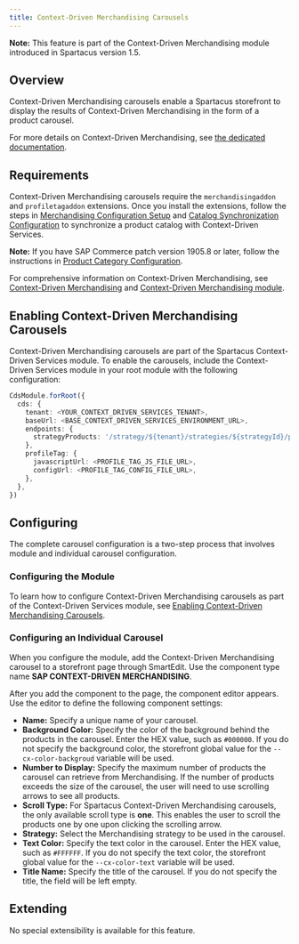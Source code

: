 ```yaml
---
title: Context-Driven Merchandising Carousels
---
```


**Note:** This feature is part of the Context-Driven Merchandising module introduced in Spartacus version 1.5.

## Overview

Context-Driven Merchandising carousels enable a Spartacus storefront to display the results of Context-Driven Merchandising in the form of a product carousel.

For more details on Context-Driven Merchandising, see [the dedicated documentation](https://help.sap.com/viewer/26c27f420a2946e19aaf1518849f932d/SHIP/en-US/fda52c18718648dcbd57515e7c6fefaf.html).

## Requirements

Context-Driven Merchandising carousels require the `merchandisingaddon` and `profiletagaddon` extensions. Once you install the extensions, follow the steps in [Merchandising Configuration Setup](https://help.sap.com/viewer/50c996852b32456c96d3161a95544cdb/latest/en-US/57bd76612cea4fddb2d62d2b29d0effb.html#loio57bd76612cea4fddb2d62d2b29d0effb) and [Catalog Synchronization Configuration](https://help.sap.com/viewer/50c996852b32456c96d3161a95544cdb/latest/en-US/a13f4af6daa24d66b4c9a2b0e5544160.html#loioa13f4af6daa24d66b4c9a2b0e5544160) to synchronize a product catalog with Context-Driven Services. 

**Note:** If you have SAP Commerce patch version 1905.8 or later, follow the instructions in [Product Category Configuration](https://help.sap.com/viewer/50c996852b32456c96d3161a95544cdb/latest/en-US/a13f4af6daa24d66b4c9a2b0e5544160.html#loio6f59fb60a3fd43f89c08e8ba28b9e2a2).

For comprehensive information on Context-Driven Merchandising, see [Context-Driven Merchandising](https://help.sap.com/viewer/26c27f420a2946e19aaf1518849f932d/SHIP/en-US/fda52c18718648dcbd57515e7c6fefaf.html) and [Context-Driven Merchandising module](https://help.sap.com/viewer/50c996852b32456c96d3161a95544cdb/latest/en-US/3bf7fa520667450499d3e04560659568.html).

## Enabling Context-Driven Merchandising Carousels

Context-Driven Merchandising carousels are part of the Spartacus Context-Driven Services module. To enable the carousels, include the Context-Driven Services module in your root module with the following configuration:
```ts
CdsModule.forRoot({
  cds: {
    tenant: <YOUR_CONTEXT_DRIVEN_SERVICES_TENANT>,
    baseUrl: <BASE_CONTEXT_DRIVEN_SERVICES_ENVIRONMENT_URL>,
    endpoints: {
      strategyProducts: '/strategy/${tenant}/strategies/${strategyId}/products',
    },
    profileTag: {
      javascriptUrl: <PROFILE_TAG_JS_FILE_URL>,
      configUrl: <PROFILE_TAG_CONFIG_FILE_URL>,
    },
  },
})
```

## Configuring
The complete carousel configuration is a two-step process that involves module and individual carousel configuration.

### Configuring the Module
To learn how to configure Context-Driven Merchandising carousels as part of the Context-Driven Services module, see [Enabling Context-Driven Merchandising Carousels](#enabling-context-driven-merchandising-carousels).

### Configuring an Individual Carousel
When you configure the module, add the Context-Driven Merchandising carousel to a storefront page through SmartEdit. Use the component type name **SAP CONTEXT-DRIVEN MERCHANDISING**. 

After you add the component to the page, the component editor appears. Use the editor to define the following component settings:
- **Name:** Specify a unique name of your carousel.
- **Background Color:** Specify the color of the background behind the products in the carousel. Enter the HEX value, such as `#000000`. If you do not specify the background color, the storefront global value for the `--cx-color-backgroud` variable will be used.
- **Number to Display:** Specify the maximum number of products the carousel can retrieve from Merchandising. If the number of products exceeds the size of the carousel, the user will need to use scrolling arrows to see all products.
- **Scroll Type:** For Spartacus Context-Driven Merchandising carousels, the only available scroll type is **one**. This enables the user to scroll the products one by one upon clicking the scrolling arrow.
- **Strategy:** Select the Merchandising strategy to be used in the carousel.
- **Text Color:** Specify the text color in the carousel. Enter the HEX value, such as `#FFFFFF`. If you do not specify the text color, the storefront global value for the `--cx-color-text` variable will be used.
- **Title Name:** Specify the title of the carousel. If you do not specify the title, the field will be left empty.

## Extending
No special extensibility is available for this feature.